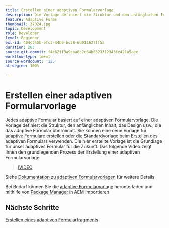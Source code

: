 ```yaml
---
title: Erstellen einer adaptiven Formularvorlage
description: Die Vorlage definiert die Struktur und den anfänglichen Inhalt des adaptiven Formulars.
feature: Adaptive Forms
thumbnail: 37324.jpg
topic: Development
role: Developer
level: Beginner
exl-id: 404c345b-efc3-44b9-bc38-6d911627ff5a
duration: 263
source-git-commit: f4c621f3a9caa8c2c64b8323312343fe421a5aee
workflow-type: tm+mt
source-wordcount: '125'
ht-degree: 100%

---
```


# Erstellen einer adaptiven Formularvorlage

Jedes adaptive Formular basiert auf einer adaptiven Formularvorlage. Die Vorlage definiert die Struktur, den anfänglichen Inhalt, das Design usw., die das adaptive Formular übernimmt. Sie können eine neue Vorlage für adaptive Formulare erstellen oder die Standardvorlage beim Erstellen des adaptiven Formulars verwenden.
Die hier erstellte Vorlage ist die Grundlage für unser adaptives Formular für die Zukunft.
Das folgende Video zeigt Ihnen den grundlegenden Prozess der Erstellung einer adaptiven Formularvorlage

>[!VIDEO](https://video.tv.adobe.com/v/37324?quality=12&learn=on)

Siehe [Dokumentation zu adaptiven Formularvorlagen](https://experienceleague.adobe.com/docs/experience-manager-65/forms/adaptive-forms-advanced-authoring/template-editor.html?lang=de) für weitere Details

Bei Bedarf können Sie die [adaptive Formularvorlage](assets/peak-application-template.zip) herunterladen und mithilfe von [Package Manager](http://localhost:4502/crx/packmgr/index.jsp) in AEM importieren

## Nächste Schritte

[Erstellen eines adaptiven Formularfragments](./create-form-fragment.md)

